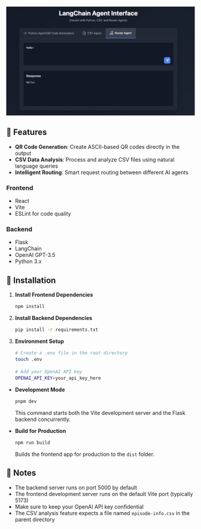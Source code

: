 ![Image](public/c-i.jpg)

## 🚀 Features

- **QR Code Generation**: Create ASCII-based QR codes directly in the output
- **CSV Data Analysis**: Process and analyze CSV files using natural language queries
- **Intelligent Routing**: Smart request routing between different AI agents

### Frontend
- React
- Vite
- ESLint for code quality

### Backend
- Flask
- LangChain
- OpenAI GPT-3.5
- Python 3.x

## 🔧 Installation

1. **Install Frontend Dependencies**
   ```bash
   npm install
   ```

2. **Install Backend Dependencies**
   ```bash
   pip install -r requirements.txt
   ```

3. **Environment Setup**
   ```bash
   # Create a .env file in the root directory
   touch .env

   # Add your OpenAI API key
   OPENAI_API_KEY=your_api_key_here
   ```

- **Development Mode**
  ```bash
  pnpm dev
  ```
  This command starts both the Vite development server and the Flask backend concurrently.

- **Build for Production**
  ```bash
  npm run build
  ```
  Builds the frontend app for production to the `dist` folder.


## 📝 Notes

- The backend server runs on port 5000 by default
- The frontend development server runs on the default Vite port (typically 5173)
- Make sure to keep your OpenAI API key confidential
- The CSV analysis feature expects a file named `episode-info.csv` in the parent directory
